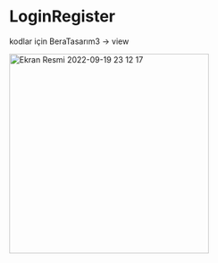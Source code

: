 # LoginRegister
kodlar için BeraTasarım3 -> view

<img width="357" alt="Ekran Resmi 2022-09-19 23 12 17" src="https://user-images.githubusercontent.com/93991523/191107919-aff87cb9-2746-43dd-966a-1a92e79428fe.png">

